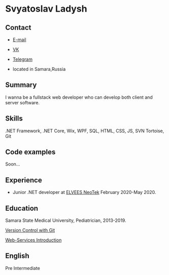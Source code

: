 # Svyatoslav Ladysh

## Contact

- [E-mail](ladyshsvyat@yandex.ru)

- [VK](https://vk.com/ladysh)

- [Telegram](https://t.me/supersvyat)
- located in Samara,Russia

## Summary

I wanna be a fullstack web developer who can develop both client and server software. 

## Skills

.NET Framework, .NET Core, Wix, WPF, SQL, HTML, CSS, JS, SVN Tortoise, Git

## Code examples

Soon...

## Experience

- Junior .NET developer at [ELVEES NeoTek](http://elvees-nt.com/) February 2020-May 2020.

## Education

Samara State Medical University, Pediatrician, 2013-2019.

[Version Control with Git](https://learn.epam.com/detailsPage?id=601f195a-d408-4439-a16d-0630ed2a412e)

[Web-Services Introduction](https://learn.epam.com/detailsPage?id=d0bbd4f6-7e31-4211-8793-92a95286c4a9)

## English

Pre Intermediate

